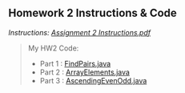## Homework 2 Instructions & Code

*Instructions: [Assignment 2 Instructions.pdf](https://github.com/odnaiviv/CSC2720/blob/main/Homeworks/Assignment%202/Assignment%202%20Instructions.pdf)*

>My HW2 Code: 
>* Part 1 : [FindPairs.java](https://github.com/odnaiviv/CSC2720/blob/main/Homeworks/Assignment%202/FindPairs.java)
>* Part 2 : [ArrayElements.java](https://github.com/odnaiviv/CSC2720/blob/main/Homeworks/Assignment%202/ArrayElements.java)
>* Part 3 : [AscendingEvenOdd.java](https://github.com/odnaiviv/CSC2720/blob/main/Homeworks/Assignment%202/AscendingEvenOdd.java)
